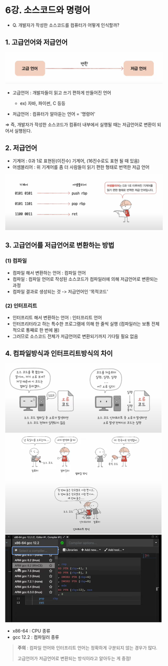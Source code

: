 # 6강. 소스코드와 명령어

- Q. 개발자가 작성한 소스코드를 컴퓨터가 어떻게 인식할까?

## 1. 고급언어와 저급언어

![img_12.png](img_12.png)

- 고급언어 : 개발자들이 읽고 쓰기 편하게 만들어진 언어
    - ex) 자바, 파이썬, C 등등

- 저급언어 : 컴퓨터가 알아듣는 언어 = '명령어'

⇒ 즉, 개발자가 작성한 소스코드가 컴퓨터 내부에서 실행될 때는 저급언어로 변환이 되어서 실행된다.

## 2. 저급언어

- 기계어 : 0과 1로 표현된(이진수) 기계어, (16진수로도 표현 될 때 있음)
- 어셈블리어 : 위 기계어를 좀 더 사람들이 읽기 편한 형태로 번역한 저급 언어

![img_13.png](img_13.png)

## 3. 고급언어를 저급언어로 변환하는 방법

### (1) 컴파일

- 컴파일 해서 변환하는 언어 : 컴파일 언어
- 컴파일 : 컴파일 언어로 작성된 소스코드가 컴파일러에 의해 저급언어로 변환되는 과정
- 컴파일 결과로 생성되는 것 -> 저급언어인 '목적코드'

### (2) 인터프리트

- 인터프리트 해서 변환하는 언어 : 인터프리트 언어
- 인터프리터라고 하는 특수한 프로그램에 의해 한 줄씩 실행 (컴파일러는 보통 전체적으로 통째로 한 번에 봄)
- 그러므로 소스코드 전체가 저급언어로 변환되기까지 기다릴 필요 없음

## 4. 컴파일방식과 인터프리트방식의 차이

<img alt="img_14.png" src="img_14.png" width="500"/>

<img alt="img_15.png" src="img_15.png" width="500"/>

<img alt="img_16.png" src="img_16.png" width="500"/>

- x86-64 : CPU 종류
- gcc 12.2 : 컴파일러 종류

> **주의** : 컴파일 언어와 인터프리트 언어는 정확하게 구분되지 않는 경우가 많다.
>
> 고급언어가 저급언어로 변환되는 방식이라고 알아두는 게 중점!